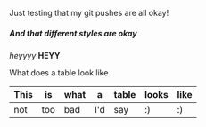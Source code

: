 Just testing that my git pushes are all okay! 

##### And that different styles are okay 
*heyyyy*
**HEYY**

What does a table look like

| This | is  | what | a   | table | looks | like |
| ---- | --- | ---- | --- | ----- | ----- | ---- |
| not  | too | bad  | I'd | say   | :)    | :)   |

